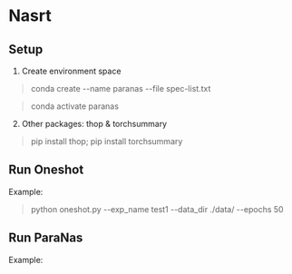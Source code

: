 # Nasrt

## Setup

1. Create environment space

> conda create --name paranas --file spec-list.txt

> conda activate paranas

2. Other packages: thop & torchsummary

> pip install thop; pip install torchsummary

## Run Oneshot

Example:
> python oneshot.py --exp_name test1 --data_dir ./data/ --epochs 50

## Run ParaNas

Example:
>